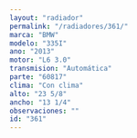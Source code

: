 ```yaml
---
layout: "radiador"
permalink: "/radiadores/361/"
marca: "BMW"
modelo: "335I"
ano: "2013"
motor: "L6 3.0"
transmision: "Automática"
parte: "60817"
clima: "Con clima"
alto: "23 5/8"
ancho: "13 1/4"
observaciones: ""
id: "361"
---
```


